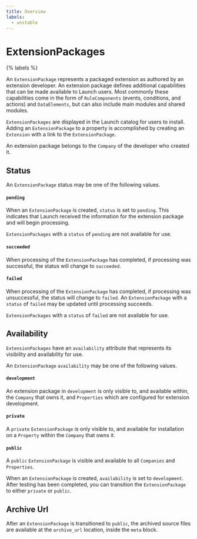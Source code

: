 ```yaml
---
title: Overview
labels:
  - unstable
---
```


# ExtensionPackages

{% labels %}

An `ExtensionPackage` represents a packaged extension as authored by an extension developer. An extension package defines additional capabilities that can be made available to Launch users.  Most commonly these capabilities come in the form of `RuleComponents` (events, conditions, and actions) and `DataElements`, but can also include main modules and shared modules.

`ExtensionPackages` are displayed in the Launch catalog for users to install.  Adding an `ExtensionPackage` to a property is accomplished by creating an `Extension` with a link to the `ExtensionPackage`.

An extension package belongs to the `Company` of the developer who created it.

## Status

An `ExtensionPackage` status may be one of the following values.

#### `pending`

When an `ExtensionPackage` is created, `status` is set to `pending`.  This indicates that Launch received the information for the extension package and will begin processing.

`ExtensionPackages` with a `status` of `pending` are not available for use.

#### `succeeded`

When processing of the `ExtensionPackage` has completed, if processing was successful, the status will change to `succeeded`.

#### `failed`

When processing of the `ExtensionPackage` has completed, if processing was unsuccessful, the status will change to `failed`. An `ExtensionPackage` with a `status` of `failed` may be updated until processing succeeds.

`ExtensionPackages` with a `status` of `failed` are not available for use.

## Availability

`ExtensionPackages` have an `availability` attribute that represents its visibility and availability for use.

An `ExtensionPackage` `availability` may be one of the following values.

#### `development`

An extension package in `development` is only visible to, and available within, the `Company` that owns it, and `Properties` which are configured for extension development.

#### `private`

A `private` `ExtensionPackage` is only visible to, and available for installation on a `Property` within the `Company` that owns it.

#### `public`

A `public` `ExtensionPackage` is visible and available to all `Companies` and `Properties`.

When an `ExtensionPackage` is created, `availability` is set to `development`. After testing has been completed, you can transition the `ExtensionPackage` to either `private` or `public`.

## Archive Url

After an `ExtensionPackage` is transitioned to `public`, the archived source files are available at the `archive_url` location, inside the `meta` block.

